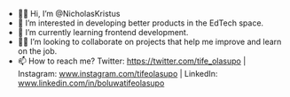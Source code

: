 - 👋🏿 Hi, I’m @NicholasKristus
- 👀 I’m interested in developing better products in the EdTech space.
- 📘 I’m currently learning frontend development.
- 🤝🏿 I’m looking to collaborate on projects that help me improve and learn on the job.
- 📫 How to reach me? Twitter: https://twitter.com/tife_olasupo | Instagram: www.instagram.com/tifeolasupo | LinkedIn: www.linkedin.com/in/boluwatifeolasupo 

<!---
NicholasKristus/NicholasKristus is a ✨ special ✨ repository because its `README.md` (this file) appears on your GitHub profile.
You can click the Preview link to take a look at your changes.
--->
